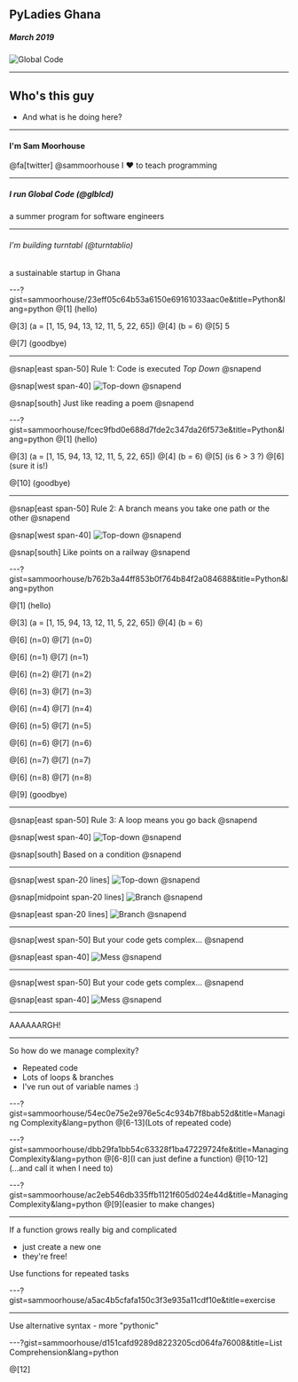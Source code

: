 ## PyLadies Ghana
##### March 2019
![Global Code](GC_Logo_artwork_RGB-LOGO_colour_SMALL.png)

---
## Who's this guy
* And what is he doing here?

---

#### I'm Sam Moorhouse 
@fa[twitter] @sammoorhouse
I ❤️ to teach programming

---

##### I run Global Code (@glblcd)
a summer program for software engineers

---

###### I'm building turntabl (@turntablio)
a sustainable startup in Ghana

---?gist=sammoorhouse/23eff05c64b53a6150e69161033aac0e&title=Python&lang=python
@[1] (hello)

@[3] (a = [1, 15, 94, 13, 12, 11, 5, 22, 65])
@[4] (b = 6)
@[5] 5

@[7] (goodbye)

---

@snap[east span-50]
Rule 1: Code is executed *Top Down*
@snapend

@snap[west span-40]
![Top-down](down-arrow.png)
@snapend

@snap[south]
Just like reading a poem
@snapend

---?gist=sammoorhouse/fcec9fbd0e688d7fde2c347da26f573e&title=Python&lang=python
@[1] (hello)

@[3] (a = [1, 15, 94, 13, 12, 11, 5, 22, 65])
@[4] (b = 6)
@[5] (is 6 > 3 ?)
@[6] (sure it is!)

@[10] (goodbye)

---

@snap[east span-50]
Rule 2: A branch means you take one path or the other
@snapend

@snap[west span-40]
![Top-down](branch.png)
@snapend


@snap[south]
Like points on a railway
@snapend

---?gist=sammoorhouse/b762b3a44ff853b0f764b84f2a084688&title=Python&lang=python

@[1] (hello)

@[3] (a = [1, 15, 94, 13, 12, 11, 5, 22, 65])
@[4] (b = 6)

@[6] (n=0)
@[7] (n=0)

@[6] (n=1)
@[7] (n=1)

@[6] (n=2)
@[7] (n=2)

@[6] (n=3)
@[7] (n=3)

@[6] (n=4)
@[7] (n=4)

@[6] (n=5)
@[7] (n=5)

@[6] (n=6)
@[7] (n=6)

@[6] (n=7)
@[7] (n=7)

@[6] (n=8)
@[7] (n=8)

@[9] (goodbye)

---

@snap[east span-50]
Rule 3: A loop means you go back
@snapend

@snap[west span-40]
![Top-down](loop.png)
@snapend

@snap[south]
Based on a condition
@snapend

---

@snap[west span-20 lines]
![Top-down](down-arrow.png)
@snapend

@snap[midpoint span-20 lines]
![Branch](branch.png)
@snapend

@snap[east span-20 lines]
![Branch](loop.png)
@snapend

---

@snap[west span-50]
But your code gets complex...
@snapend

@snap[east span-40]
![Mess](mess.png)
@snapend

---

@snap[west span-50]
But your code gets complex...
@snapend

@snap[east span-40]
![Mess](more-mess.png)
@snapend

---

AAAAAARGH!

---

So how do we manage complexity?
* Repeated code
* Lots of loops & branches
* I've run out of variable names :)

---?gist=sammoorhouse/54ec0e75e2e976e5c4c934b7f8bab52d&title=Managing Complexity&lang=python
@[6-13](Lots of repeated code)

---?gist=sammoorhouse/dbb29fa1bb54c63328f1ba47229724fe&title=Managing Complexity&lang=python
@[6-8](I can just define a function)
@[10-12](...and call it when I need to)

---?gist=sammoorhouse/ac2eb546db335ffb1121f605d024e44d&title=Managing Complexity&lang=python
@[9](easier to make changes)

---

If a function grows really big and complicated

* just create a new one
* they're free!

Use functions for repeated tasks

---?gist=sammoorhouse/a5ac4b5cfafa150c3f3e935a11cdf10e&title=exercise

---

Use alternative syntax - more "pythonic"

---?gist=sammoorhouse/d151cafd9289d8223205cd064fa76008&title=List Comprehension&lang=python

@[12]